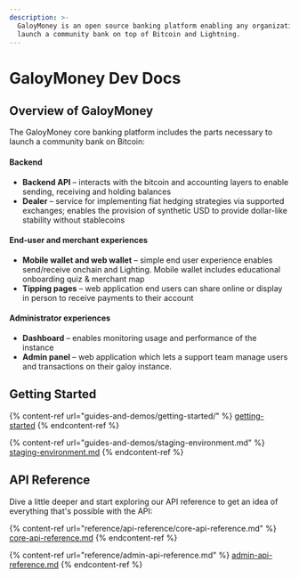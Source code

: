 ```yaml
---
description: >-
  GaloyMoney is an open source banking platform enabling any organization to
  launch a community bank on top of Bitcoin and Lightning.
---
```


# GaloyMoney Dev Docs

## Overview of GaloyMoney

The GaloyMoney core banking platform includes the parts necessary to launch a community bank on Bitcoin:

#### Backend

* **Backend API** – interacts with the bitcoin and accounting layers to enable sending, receiving and holding balances
* **Dealer** – service for implementing fiat hedging strategies via supported exchanges; enables the provision of synthetic USD to provide dollar-like stability without stablecoins

#### End-user and merchant experiences

* **Mobile wallet and web wallet** – simple end user experience enables send/receive onchain and Lighting. Mobile wallet includes educational onboarding quiz & merchant map
* **Tipping pages** – web application end users can share online or display in person to receive payments to their account

#### Administrator experiences

* **Dashboard** – enables monitoring usage and performance of the instance
* **Admin panel** – web application which lets a support team manage users and transactions on their galoy instance.

## Getting Started

{% content-ref url="guides-and-demos/getting-started/" %}
[getting-started](guides-and-demos/getting-started/)
{% endcontent-ref %}

{% content-ref url="guides-and-demos/staging-environment.md" %}
[staging-environment.md](guides-and-demos/staging-environment.md)
{% endcontent-ref %}

## API Reference

Dive a little deeper and start exploring our API reference to get an idea of everything that's possible with the API:

{% content-ref url="reference/api-reference/core-api-reference.md" %}
[core-api-reference.md](reference/api-reference/core-api-reference.md)
{% endcontent-ref %}

{% content-ref url="reference/admin-api-reference.md" %}
[admin-api-reference.md](reference/admin-api-reference.md)
{% endcontent-ref %}
